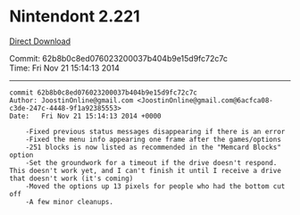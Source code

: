 # Nintendont 2.221
[Direct Download](./Nintendont.zip)

Commit: 62b8b0c8ed076023200037b404b9e15d9fc72c7c  
Time: Fri Nov 21 15:14:13 2014   

-----

```
commit 62b8b0c8ed076023200037b404b9e15d9fc72c7c
Author: JoostinOnline@gmail.com <JoostinOnline@gmail.com@6acfca08-c3de-247c-4448-9f1a92385553>
Date:   Fri Nov 21 15:14:13 2014 +0000

    -Fixed previous status messages disappearing if there is an error
    -Fixed the menu info appearing one frame after the games/options
    -251 blocks is now listed as recommended in the "Memcard Blocks" option
    -Set the groundwork for a timeout if the drive doesn't respond.  This doesn't work yet, and I can't finish it until I receive a drive that doesn't work (it's coming)
    -Moved the options up 13 pixels for people who had the bottom cut off
    -A few minor cleanups.
```
